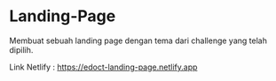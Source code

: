 # Landing-Page

Membuat sebuah landing page dengan tema dari challenge yang telah dipilih.

Link Netlify : https://edoct-landing-page.netlify.app
